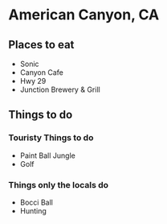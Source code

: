 # American Canyon, CA
## Places to eat
- Sonic
- Canyon Cafe
- Hwy 29
- Junction Brewery & Grill


## Things to do

### Touristy Things to do
- Paint Ball Jungle
- Golf

### Things only the locals do
- Bocci Ball
- Hunting
